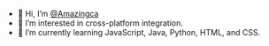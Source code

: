 - 👋 Hi, I’m [@Amazingca](https://blue.amazingca.dev/profile/caleb.bsky.social)
- 👀 I’m interested in cross-platform integration.
- 🌱 I’m currently learning JavaScript, Java, Python, HTML, and CSS.

<!---
Amazingca/Amazingca is a ✨ special ✨ repository because its `README.md` (this file) appears on your GitHub profile.
You can click the Preview link to take a look at your changes.
--->
